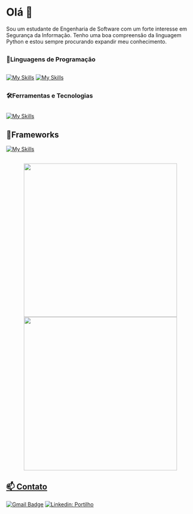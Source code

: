 # Olá 👋
Sou um estudante de Engenharia de Software com um forte interesse em Segurança da Informação. Tenho uma boa compreensão da linguagem Python e estou sempre procurando expandir meu conhecimento.
##
### 🚀Linguagens de Programação
##
[![My Skills](https://skillicons.dev/icons?i=python)](https://skillicons.dev)
[![My Skills](https://skillicons.dev/icons?i=cpp)](https://skillicons.dev)
##
### 🛠️Ferramentas e Tecnologias
##
[![My Skills](https://skillicons.dev/icons?i=vscode,git,github)](https://skillicons.dev)
##
## 🧰Frameworks
[![My Skills](https://skillicons.dev/icons?i=flask)](https://skillicons.dev)
##
<div align="center">
  <a href="https://github.com/p-ortilho">
  <img align="center" width="410" src="https://github-readme-stats.vercel.app/api?username=p-ortilho&show_icons=true&theme=synthwave&include_all_commits=true&count_private=true"/>
  <img align="center" width="410" src="https://github-readme-stats.vercel.app/api/top-langs/?username=p-ortilho&layout=compact&langs_count=7&theme=synthwave"/>
</div>

## 📫 Contato
[![Gmail Badge](https://img.shields.io/badge/-kainaportilho@gmail.com-006bed?style=flat-square&logo=Gmail&logoColor=white&link=mailto:kainaportilho@gmail.com)](mailto:kainaportilho@gmail.com)
[![Linkedin: Portilho](https://img.shields.io/badge/-CainãPortilho-blue?style=flat-square&logo=Linkedin&logoColor=white&link=https://www.linkedin.com/in/p-ortilho/)](https://www.linkedin.com/in/p-ortilho/)
